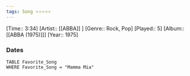 ```yaml
---
tags: Song ⭐⭐⭐⭐⭐ 
---
```

[Time:: 3:34]
[Artist:: [[ABBA]] ]
[Genre:: Rock, Pop]
[Played:: 5]
[Album:: [[ABBA (1975)]]]
[Year:: 1975]
### Dates
````dataview
TABLE Favorite_Song
WHERE Favorite_Song = "Mamma Mia"
````